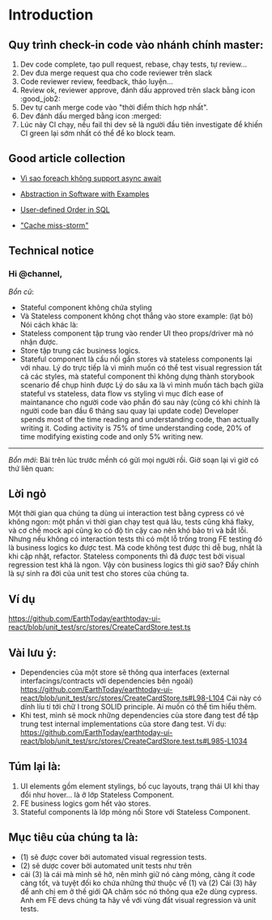 # Introduction

## Quy trình check-in code vào nhánh chính master:
1) Dev code complete, tạo pull request, rebase, chạy tests, tự review...
2) Dev đưa merge request qua cho code reviewer trên slack
3) Code reviewer review, feedback, thảo luyện...
4) Review ok, reviewer approve, đánh dấu approved trên slack bằng icon :good_job2:
5) Dev tự canh merge code vào "thời điểm thích hợp nhất".
6) Dev đánh dấu merged bằng icon :merged:
7) Lúc này CI chạy, nếu fail thì dev sẽ là người đầu tiên investigate để khiến CI green lại sớm nhất có thể để ko block team.

## Good article collection

- [Vì sao foreach không support async await](https://anonystick.com/blog-developer/vi-sao-foreach-khong-support-async-await-2020052381240532#t-1)

- [Abstraction in Software with Examples](https://thevaluable.dev/abstraction-type-software-example/)
- [User-defined Order in SQL](https://begriffs.com/posts/2018-03-20-user-defined-order.html)
- ["Cache miss-storm"](https://stackoverflow.com/questions/23303463/dealing-with-concurrency-issues-when-caching-for-high-traffic-sites)

## Technical notice
### Hi @channel,
*Bổn cũ*:
- Stateful component không chứa styling
- Và Stateless component không chọt thẳng vào store
example: (lạt bỏ)
Nói cách khác là:
- Stateless component tập trung vào render UI theo props/driver mà nó nhận được.
- Store tập trung các business logics.
- Stateful component là cầu nối gắn stores và stateless components lại với nhau.
Lý do trực tiếp là vì mình muốn có thể test visual regression tất cả các styles, mà stateful component thì không dựng thành storybook scenario để chụp hình được
Lý do sâu xa là vì mình muốn tách bạch giữa stateful vs stateless, data flow vs styling vì mục đích ease of maintanance cho người code vào phần đó sau này (cũng có khi chính là người code ban đầu 6 tháng sau quay lại update code)
Developer spends most of the time reading and understanding code, than actually writing it. Coding activity is 75% of time understanding code, 20% of time modifying existing code and only 5% writing new.
---
*Bổn mới*:
Bài trên lúc trước mềnh có gửi mọi người rồi. Giờ soạn lại vì giờ có thứ liên quan:
## Lời ngỏ
Một thời gian qua chúng ta dùng ui interaction test bằng cypress có vẻ không ngon: một phần vì thời gian chạy test quá lâu, tests cũng khá flaky, và cơ chế mock api cũng ko có độ tin cậy cao nên khó bảo trì và bắt lỗi.
Nhưng nếu không có interaction tests thì có một lỗ trống trong FE testing đó là business logics ko được test. Mà code không test được thì dễ bug, nhất là khi cập nhật, refactor.
Stateless components thì đã được test bởi visual regression test khá là ngon. Vậy còn business logics thì giờ sao?
Đấy chính là sự sinh ra đời của unit test cho stores của chúng ta.
## Ví dụ
https://github.com/EarthToday/earthtoday-ui-react/blob/unit_test/src/stores/CreateCardStore.test.ts
## Vài lưu ý:
- Dependencies của một store sẽ thông qua interfaces (external interfacings/contracts với dependencies bên ngoài)
https://github.com/EarthToday/earthtoday-ui-react/blob/unit_test/src/stores/CreateCardStore.ts#L98-L104
Cái này có dính líu tí tới chữ I trong SOLID principle. Ai muốn có thể tìm hiểu thêm.
- Khi test, mình sẽ mock những dependencies của store đang test để tập trung test internal implementations của store đang test.
Ví dụ: https://github.com/EarthToday/earthtoday-ui-react/blob/unit_test/src/stores/CreateCardStore.test.ts#L985-L1034
## Túm lại là:
1) UI elements gồm element stylings, bố cục layouts, trạng thái UI khi thay đổi như hover... là ở lớp Stateless Component.
2) FE business logics gom hết vào stores.
3) Stateful components là lớp mỏng nối Store với Stateless Component.
## Mục tiêu của chúng ta là:
- (1) sẽ được cover bởi automated visual regression tests.
- (2) sẽ dược cover bởi automated unit tests như trên
- cái (3) là cái mà mình sẽ hở, nên mình giữ nó càng mỏng, càng ít code càng tốt, và tuyệt đối ko chứa những thứ thuộc về (1) và (2)
Cái (3) hãy để anh chị em ở thế giới QA chăm sóc nó thông qua e2e dùng cypress. Anh em FE devs chúng ta hãy về với vùng đất visual regression và unit tests.